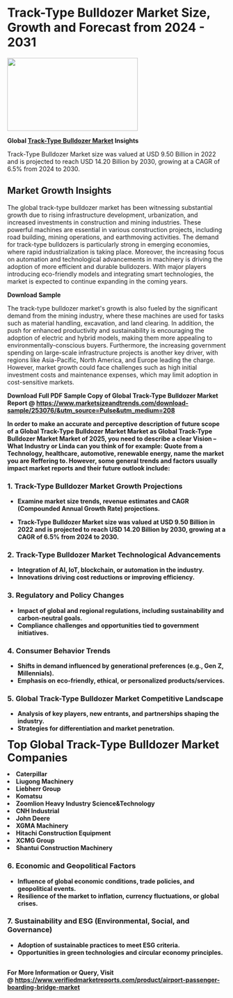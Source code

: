 <H1>Track-Type Bulldozer Market Size, Growth and Forecast from 2024 - 2031</H1><img class="aligncenter size-medium wp-image-584254" src="https://thirdeyenews.in/wp-content/uploads/2024/09/Global-Market-Research-300x168.jpeg" alt="" width="300" height="168" /><p><strong>Global&nbsp;<a href="https://www.marketsizeandtrends.com/download-sample/253076/&amp;utm_source=Pulse&amp;utm_medium=208">Track-Type Bulldozer Market</a> Insights</strong></p><p>Track-Type Bulldozer Market size was valued at USD 9.50 Billion in 2022 and is projected to reach USD 14.20 Billion by 2030, growing at a CAGR of 6.5% from 2024 to 2030.</p><p><h2>Market Growth Insights</h2> <p>The global track-type bulldozer market has been witnessing substantial growth due to rising infrastructure development, urbanization, and increased investments in construction and mining industries. These powerful machines are essential in various construction projects, including road building, mining operations, and earthmoving activities. The demand for track-type bulldozers is particularly strong in emerging economies, where rapid industrialization is taking place. Moreover, the increasing focus on automation and technological advancements in machinery is driving the adoption of more efficient and durable bulldozers. With major players introducing eco-friendly models and integrating smart technologies, the market is expected to continue expanding in the coming years.</p> <p><strong>Download Sample</strong></p> <p>The track-type bulldozer market's growth is also fueled by the significant demand from the mining industry, where these machines are used for tasks such as material handling, excavation, and land clearing. In addition, the push for enhanced productivity and sustainability is encouraging the adoption of electric and hybrid models, making them more appealing to environmentally-conscious buyers. Furthermore, the increasing government spending on large-scale infrastructure projects is another key driver, with regions like Asia-Pacific, North America, and Europe leading the charge. However, market growth could face challenges such as high initial investment costs and maintenance expenses, which may limit adoption in cost-sensitive markets.</p> <p><strong></p><p><span class=""><strong>Download Full PDF Sample Copy of Global Track-Type Bulldozer Market Report</strong> @ <a href="https://www.marketsizeandtrends.com/download-sample/253076/&amp;utm_source=Pulse&amp;utm_medium=208" target="_blank">https://www.marketsizeandtrends.com/download-sample/253076/&amp;utm_source=Pulse&amp;utm_medium=208</a></span></p><p>In order to make an accurate and perceptive description of future scope of a Global&nbsp;Track-Type Bulldozer Market Market as Global&nbsp;Track-Type Bulldozer Market Market of 2025, you need to describe a clear Vision &ndash; What Industry or Linda can you think of for example: Quote from a Technology, healthcare, automotive, renewable energy, name the market you are Reffering to. However, some general trends and factors usually impact market reports and their future outlook include:</p><h3>1.&nbsp;<strong>Track-Type Bulldozer Market Growth Projections</strong></h3><ul><li>Examine market size trends, revenue estimates and CAGR (Compounded Annual Growth Rate) projections.</li><li><p>Track-Type Bulldozer Market size was valued at USD 9.50 Billion in 2022 and is projected to reach USD 14.20 Billion by 2030, growing at a CAGR of 6.5% from 2024 to 2030.</p></li></ul><h3>2.&nbsp;<strong>Track-Type Bulldozer Market Technological Advancements</strong></h3><ul><li>Integration of AI, IoT, blockchain, or automation in the industry.</li><li>Innovations driving cost reductions or improving efficiency.</li></ul><h3>3.&nbsp;<strong>Regulatory and Policy Changes</strong></h3><ul><li>Impact of global and regional regulations, including sustainability and carbon-neutral goals.</li><li>Compliance challenges and opportunities tied to government initiatives.</li></ul><h3>4.&nbsp;<strong>Consumer Behavior Trends</strong></h3><ul><li>Shifts in demand influenced by generational preferences (e.g., Gen Z, Millennials).</li><li>Emphasis on eco-friendly, ethical, or personalized products/services.</li></ul><h3>5.&nbsp;<strong>Global Track-Type Bulldozer Market Competitive Landscape</strong></h3><ul><li>Analysis of key players, new entrants, and partnerships shaping the industry.</li><li>Strategies for differentiation and market penetration.</li></ul><p data-pm-slice="1 1 []"><span style="color: inherit; font-family: inherit; font-size: 25px;">Top Global Track-Type Bulldozer Market Companies</span></p><div class="" data-test-id=""><p><li>Caterpillar</li><li> Liugong Machinery</li><li> Liebherr Group</li><li> Komatsu</li><li> Zoomlion Heavy Industry Science&Technology</li><li> CNH Industrial</li><li> John Deere</li><li> XGMA Machinery</li><li> Hitachi Construction Equipment</li><li> XCMG Group</li><li> Shantui Construction Machinery</li></p></div><h3>6.&nbsp;<strong>Economic and Geopolitical Factors</strong></h3><ul><li>Influence of global economic conditions, trade policies, and geopolitical events.</li><li>Resilience of the market to inflation, currency fluctuations, or global crises.</li></ul><h3>7.&nbsp;<strong>Sustainability and ESG (Environmental, Social, and Governance)</strong></h3><ul><li>Adoption of sustainable practices to meet ESG criteria.</li><li>Opportunities in green technologies and circular economy principles.</li></ul><h2><strong style="font-size: 14px;">For More Information or Query, Visit @&nbsp;</strong><a style="background-color: #ffffff; font-size: 14px;" href="https://www.marketsizeandtrends.com/report/track-type-bulldozer-market/" target="_blank">https://www.verifiedmarketreports.com/product/airport-passenger-boarding-bridge-market</a></h2>
